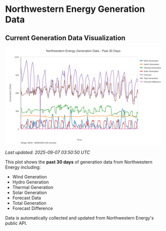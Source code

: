 # Northwestern Energy Generation Data

## Current Generation Data Visualization

![Northwestern Energy Generation Data](images/nwe_generation_plot.svg)

*Last updated: 2025-09-07 03:50:50 UTC*

This plot shows the **past 30 days** of generation data from Northwestern Energy including:
- Wind Generation
- Hydro Generation  
- Thermal Generation
- Solar Generation
- Forecast Data
- Total Generation
- Forecast Difference

Data is automatically collected and updated from Northwestern Energy's public API.

